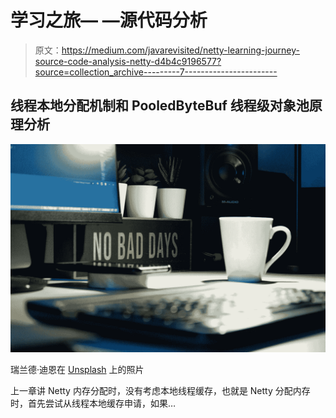 # 学习之旅— —源代码分析

> 原文：<https://medium.com/javarevisited/netty-learning-journey-source-code-analysis-netty-d4b4c9196577?source=collection_archive---------7----------------------->

## 线程本地分配机制和 PooledByteBuf 线程级对象池原理分析

![](img/b87857bb2568352004ad51f376b5f4e5.png)

瑞兰德·迪恩在 [Unsplash](https://unsplash.com?utm_source=medium&utm_medium=referral) 上的照片

上一章讲 Netty 内存分配时，没有考虑本地线程缓存，也就是 Netty 分配内存时，首先尝试从线程本地缓存申请，如果…